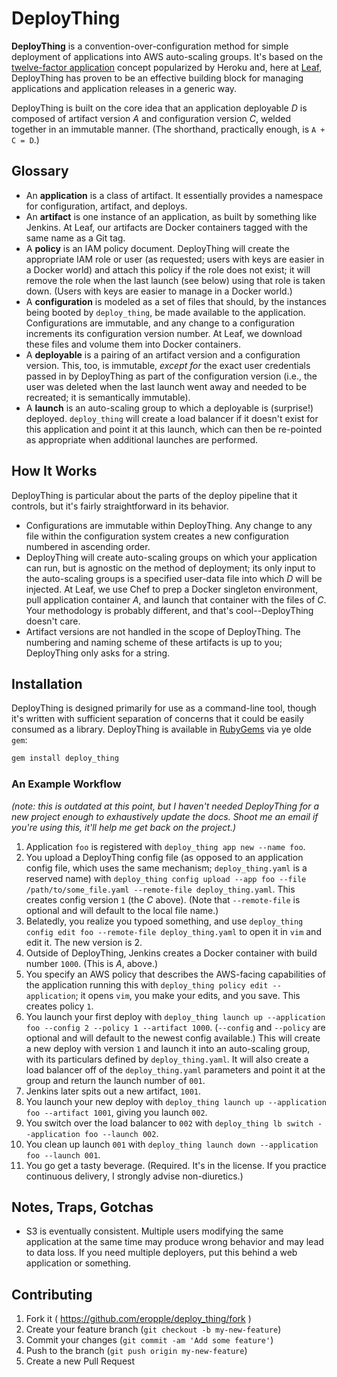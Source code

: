 # DeployThing #
**DeployThing** is a convention-over-configuration method for simple deployment of applications into AWS auto-scaling groups. It's based on the [twelve-factor application](TODO) concept popularized by Heroku and, here at [Leaf](https://leaf.me), DeployThing has proven to be an effective building block for managing applications and application releases in a generic way.

DeployThing is built on the core idea that an application deployable _D_ is composed of artifact version _A_ and configuration version _C_, welded together in an immutable manner. (The shorthand, practically enough, is `A + C = D`.)

## Glossary ##

- An **application** is a class of artifact. It essentially provides a namespace for configuration, artifact, and deploys.
- An **artifact** is one instance of an application, as built by something like Jenkins. At Leaf, our artifacts are Docker containers tagged with the same name as a Git tag.
- A **policy** is an IAM policy document. DeployThing will create the appropriate IAM role or user (as requested; users with keys are easier in a Docker world) and attach this policy if the role does not exist; it will remove the role when the last launch (see below) using that role is taken down. (Users with keys are easier to manage in a Docker world.)
- A **configuration** is modeled as a set of files that should, by the instances being booted by `deploy_thing`, be made available to the application. Configurations are immutable, and any change to a configuration increments its configuration version number. At Leaf, we download these files and volume them into Docker containers.
- A **deployable** is a pairing of an artifact version and a configuration version. This, too, is immutable, _except for_ the exact user credentials passed in by DeployThing as part of the configuration version (i.e., the user was deleted when the last launch went away and needed to be recreated; it is semantically immutable).
- A **launch** is an auto-scaling group to which a deployable is (surprise!) deployed. `deploy_thing` will create a load balancer if it doesn't exist for this application and point it at this launch, which can then be re-pointed as appropriate when additional launches are performed.

## How It Works ##
DeployThing is particular about the parts of the deploy pipeline that it controls, but it's fairly straightforward in its behavior.

- Configurations are immutable within DeployThing. Any change to any file within the configuration system creates a new configuration numbered in ascending order.
- DeployThing will create auto-scaling groups on which your application can run, but is agnostic on the method of deployment; its only input to the auto-scaling groups is a specified user-data file into which _D_ will be injected. At Leaf, we use Chef to prep a Docker singleton environment, pull application container _A_, and launch that container with the files of _C_. Your methodology is probably different, and that's cool--DeployThing doesn't care.
- Artifact versions are not handled in the scope of DeployThing. The numbering and naming scheme of these artifacts is up to you; DeployThing only asks for a string.

## Installation ##

DeployThing is designed primarily for use as a command-line tool, though it's written with sufficient separation of concerns that it could be easily consumed as a library. DeployThing is available in [RubyGems](TODO) via ye olde `gem`:

```bash
gem install deploy_thing
```

### An Example Workflow ###
_(note: this is outdated at this point, but I haven't needed DeployThing for a new project enough to exhaustively update the docs. Shoot me an email if you're using this, it'll help me get back on the project.)_

1. Application `foo` is registered with `deploy_thing app new --name foo`.
2. You upload a DeployThing config file (as opposed to an application config file, which uses the same mechanism; `deploy_thing.yaml` is a reserved name) with `deploy_thing config upload --app foo --file /path/to/some_file.yaml --remote-file deploy_thing.yaml`. This creates config version `1` (the _C_ above). (Note that `--remote-file` is optional and will default to the local file name.)
3. Belatedly, you realize you typoed something, and use `deploy_thing config edit foo --remote-file deploy_thing.yaml` to open it in `vim` and edit it. The new version is 2.
4. Outside of DeployThing, Jenkins creates a Docker container with build number `1000`. (This is _A_, above.)
5. You specify an AWS policy that describes the AWS-facing capabilities of the application running this with `deploy_thing policy edit --application`; it opens `vim`, you make your edits, and you save. This creates policy `1`.
6. You launch your first deploy with `deploy_thing launch up --application foo --config 2 --policy 1 --artifact 1000`. (`--config` and `--policy` are optional and will default to the newest config available.) This will create a new deploy with version `1` and launch it into an auto-scaling group, with its particulars defined by `deploy_thing.yaml`. It will also create a load balancer off of the `deploy_thing.yaml` parameters and point it at the group and return the launch number of `001`.
7. Jenkins later spits out a new artifact, `1001`.
8. You launch your new deploy with `deploy_thing launch up --application foo --artifact 1001`, giving you launch `002`.
9. You switch over the load balancer to `002` with `deploy_thing lb switch --application foo --launch 002`.
10. You clean up launch `001` with `deploy_thing launch down --application foo --launch 001`.
11. You go get a tasty beverage. (Required. It's in the license. If you practice continuous delivery, I strongly advise non-diuretics.)

## Notes, Traps, Gotchas ##
- S3 is eventually consistent. Multiple users modifying the same application at the same time may produce wrong behavior and may lead to data loss. If you need multiple deployers, put this behind a web application or something.

## Contributing ##

1. Fork it ( https://github.com/eropple/deploy_thing/fork )
2. Create your feature branch (`git checkout -b my-new-feature`)
3. Commit your changes (`git commit -am 'Add some feature'`)
4. Push to the branch (`git push origin my-new-feature`)
5. Create a new Pull Request
